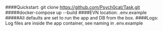 ####Quickstart:
git clone https://github.com/Psych0cat/Task.git
#####docker-compose up --build
####EVN location:
.env.example
#####All defaults are set to run the app and DB from the box.
####Logs:
Log files are inside the app container, see naming in .env.example



